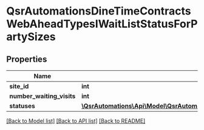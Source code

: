 # QsrAutomationsDineTimeContractsWebAheadTypesIWaitListStatusForPartySizes

## Properties
Name | Type | Description | Notes
------------ | ------------- | ------------- | -------------
**site_id** | **int** |  | [optional] 
**number_waiting_visits** | **int** |  | [optional] 
**statuses** | [**\QsrAutomations\Api\Model\QsrAutomationsDineTimeContractsWebAheadTypesIWaitListStatusForPartySize[]**](QsrAutomationsDineTimeContractsWebAheadTypesIWaitListStatusForPartySize.md) |  | [optional] 

[[Back to Model list]](../README.md#documentation-for-models) [[Back to API list]](../README.md#documentation-for-api-endpoints) [[Back to README]](../README.md)


